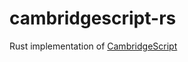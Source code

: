 # cambridgescript-rs

Rust implementation of [CambridgeScript](https://github.com/n0Oo0Oo0b/pseudo-interpreter)
